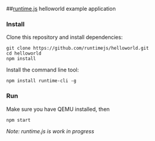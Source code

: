 ##[runtime.js](https://github.com/runtimejs/runtime) helloworld example application

### Install

Clone this repository and install dependencies:

```
git clone https://github.com/runtimejs/helloworld.git
cd helloworld
npm install
```

Install the command line tool:

```
npm install runtime-cli -g
```

### Run

Make sure you have QEMU installed, then

```
npm start
```

*Note: runtime.js is work in progress*
